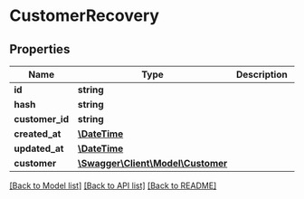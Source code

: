 # CustomerRecovery

## Properties
Name | Type | Description | Notes
------------ | ------------- | ------------- | -------------
**id** | **string** |  | [optional] 
**hash** | **string** |  | 
**customer_id** | **string** |  | 
**created_at** | [**\DateTime**](\DateTime.md) |  | 
**updated_at** | [**\DateTime**](\DateTime.md) |  | [optional] 
**customer** | [**\Swagger\Client\Model\Customer**](Customer.md) |  | [optional] 

[[Back to Model list]](../../README.md#documentation-for-models) [[Back to API list]](../../README.md#documentation-for-api-endpoints) [[Back to README]](../../README.md)

